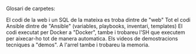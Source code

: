 Glosari de carpetes:

El codi de la web i un SQL de la mateixa es troba dintre de "web"
Tot el codi Ansible dintre de "Ansible" (variables, playbooks, inventari, templates)
El codi executat per Docker a "Docker", tambe i trobareu l'SH que executem per aixecar-ho tot de manera automatica.
Els videos de demostracions tecniques a "demos".
A l'arrel tambe i trobareu la memoria.
